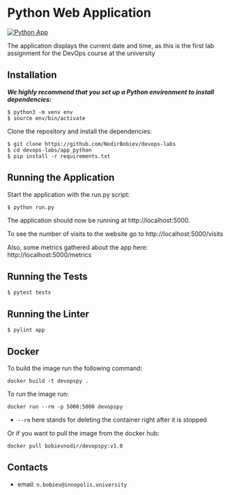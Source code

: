 # Python Web Application 

[![Python App](https://github.com/NodirBobiev/devops-labs/actions/workflows/app_python.yaml/badge.svg)](https://github.com/NodirBobiev/devops-labs/actions/workflows/app_python.yaml)

The application displays the current date and time, as this is the first lab assignment for the DevOps course at the university

## Installation

***We highly recommend that you set up a Python environment to install dependencies:***
```
$ python3 -m venv env
$ source env/bin/activate
```

Clone the repository and install the dependencies:

```
$ git clone https://github.com/NodirBobiev/devops-labs
$ cd devops-labs/app_python
$ pip install -r requirements.txt
```

## Running the Application

Start the application with the run.py script:

```
$ python run.py
```

The application should now be running at http://localhost:5000.

To see the number of visits to the website go to http://localhost:5000/visits

Also, some metrics gathered about the app here: http://localhost:5000/metrics

## Running the Tests

```
$ pytest tests
```

## Running the Linter
```
$ pylint app
```

## Docker 
To build the image run the following command:
```
docker build -t devopspy .
```

To run the image run:
```
docker run --rm -p 5000:5000 devopspy
```

* `--rm` here stands for deleting the container right after it is stopped

Or if you want to pull the image from the docker hub:


```
docker pull bobievnodir/devopspy:v1.0
```

## Contacts

* email: `n.bobiev@innopolis.university`
